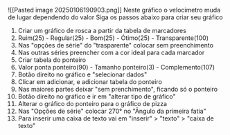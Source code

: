 ![[Pasted image 20250106190903.png]]
Neste gráfico o velocimetro muda de lugar dependendo do valor
Siga os passos abaixo para criar seu gráfico

1. Criar um gráfico de rosca a partir da tabela de marcadores
2. Ruim(25) - Regular(25) - Bom(25) - Ótimo(25) - Transparente(100)
3. Nas "opções de série" do "trasparente" colocar sem preenchimento
4. Nas outras séries preencher com a cor ideal para cada marcador
5. Criar tabela do ponteiro
6. Valor ponta ponteiro(90) - Tamanho ponteiro(3) - Complemento(107)
7. Botão direito no gráfico e "selecionar dados"
8. Clicar em adicionar, e adicionar tabela do ponteiro
9. Nas maiores partes deixar "sem prenchimento", ficando só o ponteiro
10. Botão direito no gráfico e ir em "alterar tipo de gráfico"
11. Alterar o gráfico do ponteiro para o gráfico de pizza
12. Nas "Opções de série" colocar 270° no "Ângulo da primeira fatia"
13. Para inserir uma caixa de texto vai em "inserir" > "texto" > "caixa de texto"